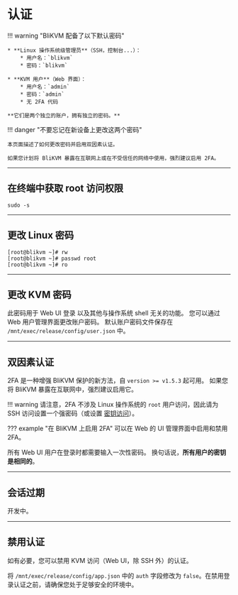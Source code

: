 # 认证

!!! warning "BliKVM 配备了以下默认密码"

    * **Linux 操作系统级管理员**（SSH，控制台...）：
        * 用户名：`blikvm`
        * 密码：`blikvm`

    * **KVM 用户**（Web 界面）：
        * 用户名：`admin`
        * 密码：`admin`
        * 无 2FA 代码

    **它们是两个独立的账户，拥有独立的密码。**

!!! danger "不要忘记在新设备上更改这两个密码"

    本页面描述了如何更改密码并启用双因素认证。

    如果您计划将 BliKVM 暴露在互联网上或在不受信任的网络中使用，强烈建议启用 2FA。

-----
## 在终端中获取 root 访问权限
```
sudo -s
```


-----
## 更改 Linux 密码

```console
[root@blikvm ~]# rw
[root@blikvm ~]# passwd root
[root@blikvm ~]# ro
```


-----
## 更改 KVM 密码

此密码用于 Web UI 登录 以及其他与操作系统 shell 无关的功能。
您可以通过 Web 用户管理界面更改账户密码。
默认账户密码文件保存在 `/mnt/exec/release/config/user.json` 中。

-----
## 双因素认证

2FA 是一种增强 BliKVM 保护的新方法，自 `version >= v1.5.3` 起可用。
如果您将 BliKVM 暴露在互联网中，强烈建议启用它。

!!! warning
    请注意，2FA 不涉及 Linux 操作系统的 `root` 用户访问，因此请为 SSH 访问设置一个强密码（或设置 [密钥访问](https://www.digitalocean.com/community/tutorials/how-to-configure-ssh-key-based-authentication-on-a-linux-server)）。

??? example "在 BliKVM 上启用 2FA"
    可以在 Web 的 UI 管理界面中启用和禁用 2FA。

所有 Web UI 用户在登录时都需要输入一次性密码。
换句话说，**所有用户的密钥是相同的**。

----
## 会话过期

开发中。

----
## 禁用认证

如有必要，您可以禁用 KVM 访问（Web UI，除 SSH 外）的认证。

将 `/mnt/exec/release/config/app.json` 中的 `auth` 字段修改为 `false`。在禁用登录认证之前，请确保您处于足够安全的环境中。
